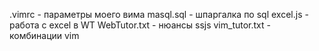 .vimrc - параметры моего вима
masql.sql - шпаргалка по sql
excel.js - работа с excel в WT
WebTutor.txt - нюансы ssjs
vim_tutor.txt - комбинации vim
